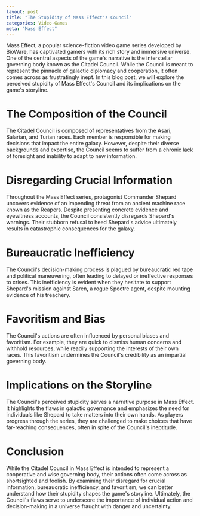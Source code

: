 ```yaml
---
layout: post
title: "The Stupidity of Mass Effect's Council"
categories: Video-Games
meta: "Mass Effect"
---
```


Mass Effect, a popular science-fiction video game series developed by BioWare, has captivated gamers with its rich story and immersive universe. One of the central aspects of the game's narrative is the interstellar governing body known as the Citadel Council. While the Council is meant to represent the pinnacle of galactic diplomacy and cooperation, it often comes across as frustratingly inept. In this blog post, we will explore the perceived stupidity of Mass Effect's Council and its implications on the game's storyline.

# The Composition of the Council

The Citadel Council is composed of representatives from the Asari, Salarian, and Turian races. Each member is responsible for making decisions that impact the entire galaxy. However, despite their diverse backgrounds and expertise, the Council seems to suffer from a chronic lack of foresight and inability to adapt to new information.

# Disregarding Crucial Information

Throughout the Mass Effect series, protagonist Commander Shepard uncovers evidence of an impending threat from an ancient machine race known as the Reapers. Despite presenting concrete evidence and eyewitness accounts, the Council consistently disregards Shepard's warnings. Their stubborn refusal to heed Shepard's advice ultimately results in catastrophic consequences for the galaxy.

# Bureaucratic Inefficiency

The Council's decision-making process is plagued by bureaucratic red tape and political maneuvering, often leading to delayed or ineffective responses to crises. This inefficiency is evident when they hesitate to support Shepard's mission against Saren, a rogue Spectre agent, despite mounting evidence of his treachery.

# Favoritism and Bias

The Council's actions are often influenced by personal biases and favoritism. For example, they are quick to dismiss human concerns and withhold resources, while readily supporting the interests of their own races. This favoritism undermines the Council's credibility as an impartial governing body.

# Implications on the Storyline

The Council's perceived stupidity serves a narrative purpose in Mass Effect. It highlights the flaws in galactic governance and emphasizes the need for individuals like Shepard to take matters into their own hands. As players progress through the series, they are challenged to make choices that have far-reaching consequences, often in spite of the Council's ineptitude.

# Conclusion

While the Citadel Council in Mass Effect is intended to represent a cooperative and wise governing body, their actions often come across as shortsighted and foolish. By examining their disregard for crucial information, bureaucratic inefficiency, and favoritism, we can better understand how their stupidity shapes the game's storyline. Ultimately, the Council's flaws serve to underscore the importance of individual action and decision-making in a universe fraught with danger and uncertainty.